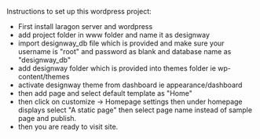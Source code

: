 Instructions to set up this wordpress project:

- First install laragon server and wordpress
- add project folder in www folder and name it as designway
- import designway_db file which is provided and make sure your username is "root" and password as blank and database name as "designway_db"
- add designway folder which is provided into themes folder ie wp-content/themes
- activate designway theme from dashboard ie appearance/dashboard
- then add page and select default template as "Home"
- then click on customize -> Homepage settings then under homepage displays select "A static page" then select page name instead of sample page and publish.
- then you are ready to visit site.

